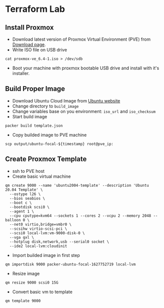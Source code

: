 # Terraform Lab

## Install Proxmox
* Download latest version of Proxmox Virtual Environment (PVE) from [Download page](https://www.proxmox.com/en/downloads/category/iso-images-pve).
* Write ISO file on USB drive
```
cat proxmox-ve_6.4-1.iso > /dev/sdb
```
* Boot your machine with proxmox bootable USB drive and install with it's installer. 

## Build Proper Image
* Download Ubuntu Cloud Image from [Ubuntu website](https://cloud-images.ubuntu.com/focal/current/focal-server-cloudimg-amd64.img)
* Change directory to `build_image`
* Change variables base on you environment: `iso_url` and `iso_checksum`
* Start build image
```
packer build template.json
```

* Copy builded image to PVE machine
```
scp output/ubuntu-focal-${timestamp} root@pve_ip:
```

## Create Proxmox Template
* ssh to PVE host
* Create basic virtual machine
```
qm create 9000 --name 'ubuntu2004-template' --description 'Ubuntu 20.04 Template' \
  --ostype l26 \
  --bios seabios \
  --boot c \
  --bootdisk scsi0 \
  --agent 1 \
  --cpu cputype=kvm64 --sockets 1 --cores 2 --vcpu 2 --memory 2048 --balloon 0 \
  --net0 virtio,bridge=vmbr0 \
  --scsihw virtio-scsi-pci \
  --scsi0 local-lvm:vm-9000-disk-0 \
  --vga qxl \
  --hotplug disk,network,usb --serial0 socket \
  --ide2 local-lvm:cloudinit
```

* Import builded image in first step
```
qm importdisk 9000 packer-ubuntu-focal-1627752719 local-lvm
```

* Resize image
```
qm resize 9000 scsi0 15G
```

* Convert basic vm to template
```
qm template 9000
```
